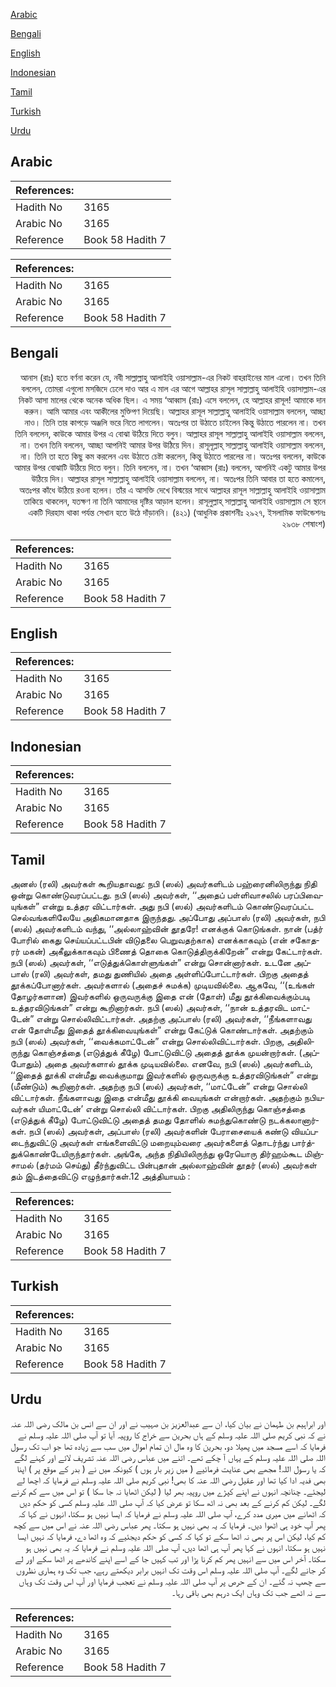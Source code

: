 [Arabic](#arabic)

[Bengali](#bengali)

[English](#english)

[Indonesian](#indonesian)

[Tamil](#tamil)

[Turkish](#turkish)

[Urdu](#urdu)

## Arabic


<div dir="rtl" lang="ar" style={{fontSize:'larger',backgroundColor:'#f8f9fa',padding:20}}>

</div>
<div style={{backgroundColor:'#f8f9fa',padding:20, marginBottom: 10}}><table> <thead> <tr> <th>References:</th> <th></th> </tr> </thead> <tbody><tr><td>Hadith No</td><td>3165</td></tr><tr><td>Arabic No</td><td>3165</td></tr><tr><td>Reference</td><td>Book 58 Hadith 7</td></tr></tbody></table></div>


<div dir="rtl" lang="ar" style={{fontSize:'larger',backgroundColor:'#f8f9fa',padding:20}}>

</div>
<div style={{backgroundColor:'#f8f9fa',padding:20, marginBottom: 10}}><table> <thead> <tr> <th>References:</th> <th></th> </tr> </thead> <tbody><tr><td>Hadith No</td><td>3165</td></tr><tr><td>Arabic No</td><td>3165</td></tr><tr><td>Reference</td><td>Book 58 Hadith 7</td></tr></tbody></table></div>

## Bengali


<div dir="rtl" lang="bn" style={{fontSize:'larger',backgroundColor:'#f8f9fa',padding:20}}>
আনাস (রাঃ) হতে বর্ণনা করেন যে, নবী সাল্লাল্লাহু আলাইহি ওয়াসাল্লাম-এর নিকট বাহরাইনের মাল এলো। তখন তিনি বললেন, তোমরা এগুলো মসজিদে ঢেলে দাও আর এ মাল এর আগে আল্লাহর রাসূল সাল্লাল্লাহু আলাইহি ওয়াসাল্লাম-এর নিকট আসা মালের থেকে অনেক অধিক ছিল। এ সময় ‘আব্বাস (রাঃ) এসে বললেন, হে আল্লাহর রাসূল! আমাকে দান করুন। আমি আমার এবং আকীলের মুক্তিপণ দিয়েছি। আল্লাহর রাসূল সাল্লাল্লাহু আলাইহি ওয়াসাল্লাম বললেন, আচ্ছা নাও। তিনি তার কাপড়ে অঞ্জলি ভরে নিতে লাগলেন। অতঃপর তা উঠাতে চাইলেন কিন্তু উঠাতে পারলেন না। তখন তিনি বললেন, কাউকে আমার উপর এ বোঝা উঠিয়ে দিতে বলুন। আল্লাহর রাসূল সাল্লাল্লাহু আলাইহি ওয়াসাল্লাম বললেন, না। তখন তিনি বললেন, আচ্ছা আপনিই আমার উপর উঠিয়ে দিন। রাসূলূল্লাহ্ সাল্লাল্লাহু আলাইহি ওয়াসাল্লাম বললেন, না। তিনি তা হতে কিছু কম করলেন এবং উঠাতে চেষ্টা করলেন, কিন্তু উঠাতে পারলের না। অতঃপর বললেন, কাউকে আমার উপর বোঝাটি উঠিয়ে দিতে বলুন। তিনি বললেন, না। তখন ‘আব্বাস (রাঃ) বললেন, আপনিই একটু আমার উপর উঠিয়ে দিন। আল্লাহর রাসূল সাল্লাল্লাহু আলাইহি ওয়াসাল্লাম বললেন, না। অতঃপর তিনি আবার তা হতে কমালেন, অতঃপর কাঁধে উঠিয়ে রওনা হলেন। তাঁর এ আসক্তি দেখে বিস্ময়ের সাথে আল্লাহর রাসূল সাল্লাল্লাহু আলাইহি ওয়াসাল্লাম তাকিয়ে থাকলেন, যতক্ষণ না তিনি আমাদের দৃষ্টির আড়াল হলেন। রাসূলুল্লাহ্ সাল্লাল্লাহু আলাইহি ওয়াসাল্লাম সে স্থানে একটি দিরহাম থাকা পর্যন্ত সেখান হতে উঠে দাঁড়াননি। (৪২১) (আধুনিক প্রকাশনীঃ ২৯২৭, ইসলামিক ফাউন্ডেশনঃ ২৯৩৮ শেষাংশ)
</div>
<div style={{backgroundColor:'#f8f9fa',padding:20, marginBottom: 10}}><table> <thead> <tr> <th>References:</th> <th></th> </tr> </thead> <tbody><tr><td>Hadith No</td><td>3165</td></tr><tr><td>Arabic No</td><td>3165</td></tr><tr><td>Reference</td><td>Book 58 Hadith 7</td></tr></tbody></table></div>

## English


<div dir="ltr" lang="en" style={{fontSize:'larger',backgroundColor:'#f8f9fa',padding:20}}>

</div>
<div style={{backgroundColor:'#f8f9fa',padding:20, marginBottom: 10}}><table> <thead> <tr> <th>References:</th> <th></th> </tr> </thead> <tbody><tr><td>Hadith No</td><td>3165</td></tr><tr><td>Arabic No</td><td>3165</td></tr><tr><td>Reference</td><td>Book 58 Hadith 7</td></tr></tbody></table></div>

## Indonesian


<div dir="ltr" lang="id" style={{fontSize:'larger',backgroundColor:'#f8f9fa',padding:20}}>

</div>
<div style={{backgroundColor:'#f8f9fa',padding:20, marginBottom: 10}}><table> <thead> <tr> <th>References:</th> <th></th> </tr> </thead> <tbody><tr><td>Hadith No</td><td>3165</td></tr><tr><td>Arabic No</td><td>3165</td></tr><tr><td>Reference</td><td>Book 58 Hadith 7</td></tr></tbody></table></div>

## Tamil


<div dir="ltr" lang="ta" style={{fontSize:'larger',backgroundColor:'#f8f9fa',padding:20}}>
அனஸ் (ரலி) அவர்கள் கூறியதாவது: நபி (ஸல்) அவர்களிடம் பஹ்ரைனிலிருந்து நிதி ஒன்று கொண்டுவரப்பட்டது. நபி (ஸல்) அவர்கள், ‘‘அதைப் பள்ளிவாசலில் பரப்பிவையுங்கள்” என்று உத்தர விட்டார்கள். அது நபி (ஸல்) அவர்களிடம் கொண்டுவரப்பட்ட செல்வங்களிலேயே அதிகமானதாக இருந்தது. அப்போது அப்பாஸ் (ரலி) அவர்கள், நபி (ஸல்) அவர்களிடம் வந்து, ‘‘அல்லாஹ்வின் தூதரே! எனக்குக் கொடுங்கள். நான் (பத்ர் போரில் கைது செய்யப்பட்டபின் விடுதலை பெறுவதற்காக) எனக்காகவும் (என் சகோதரர் மகன்) அகீலுக்காகவும் பிணைத் தொகை கொடுத்திருக்கிறேன்” என்று கேட்டார்கள். நபி (ஸல்) அவர்கள், ‘‘எடுத்துக்கொள்ளுங்கள்” என்று சொன்னார்கள். உடனே அப்பாஸ் (ரலி) அவர்கள், தமது துணியில் அதை அள்ளிப்போட்டார்கள். பிறகு அதைத் தூக்கப்போனார்கள். அவர்களால் (அதைச் சுமக்க) முடியவில்லை. ஆகவே, ‘‘(உங்கள் தோழர்களான) இவர்களில் ஒருவருக்கு இதை என் (தோள்) மீது தூக்கிவைக்கும்படி உத்தரவிடுங்கள்” என்று கூறினார்கள். நபி (ஸல்) அவர்கள், ‘‘நான் உத்தரவிட மாட்டேன்” என்று சொல்லிவிட்டார்கள். அதற்கு அப்பாஸ் (ரலி) அவர்கள், ‘‘நீங்களாவது என் தோள்மீது இதைத் தூக்கிவையுங்கள்” என்று கேட்டுக் கொண்டார்கள். அதற்கும் நபி (ஸல்) அவர்கள், ‘‘வைக்கமாட்டேன்” என்று சொல்லிவிட்டார்கள். பிறகு, அதிலிருந்து கொஞ்சத்தை (எடுத்துக் கீழே) போட்டுவிட்டு அதைத் தூக்க முயன்றார்கள். (அப்போதும்) அதை அவர்களால் தூக்க முடியவில்லை. எனவே, நபி (ஸல்) அவர்களிடம், ‘‘இதைத் தூக்கி என்மீது வைக்குமாறு இவர்களில் ஒருவருக்கு உத்தரவிடுங்கள்” என்று (மீண்டும்) கூறினார்கள். அதற்கு நபி (ஸல்) அவர்கள், ‘‘மாட்டேன்” என்று சொல்லி விட்டார்கள். நீங்களாவது இதை என்மீது தூக்கி வையுங்கள் என்றார்கள். அதற்கும் நபியவர்கள் யிமாட்டேன்’ என்று சொல்லி விட்டார்கள். பிறகு அதிலிருந்து கொஞ்சத்தை (எடுத்துக் கீழே) போட்டுவிட்டு அதைத் தமது தோளில் சுமந்துகொண்டு நடக்கலானார்கள். நபி (ஸல்) அவர்கள், அப்பாஸ் (ரலி) அவர்களின் பேராசையைக் கண்டு வியப்படைந்துவிட்டு அவர்கள் எங்களைவிட்டு மறையும்வரை அவர்களைத் தொடர்ந்து பார்த்துக்கொண்டேயிருந்தார்கள். அங்கே, அந்த நிதியிலிருந்து ஒரேயொரு திர்ஹம்கூட மிஞ்சாமல் (தர்மம் செய்து) தீர்ந்துவிட்ட பின்புதான் அல்லாஹ்வின் தூதர் (ஸல்) அவர்கள் தம் இடத்தைவிட்டு எழுந்தார்கள்.12 அத்தியாயம் :
</div>
<div style={{backgroundColor:'#f8f9fa',padding:20, marginBottom: 10}}><table> <thead> <tr> <th>References:</th> <th></th> </tr> </thead> <tbody><tr><td>Hadith No</td><td>3165</td></tr><tr><td>Arabic No</td><td>3165</td></tr><tr><td>Reference</td><td>Book 58 Hadith 7</td></tr></tbody></table></div>

## Turkish


<div dir="ltr" lang="tr" style={{fontSize:'larger',backgroundColor:'#f8f9fa',padding:20}}>

</div>
<div style={{backgroundColor:'#f8f9fa',padding:20, marginBottom: 10}}><table> <thead> <tr> <th>References:</th> <th></th> </tr> </thead> <tbody><tr><td>Hadith No</td><td>3165</td></tr><tr><td>Arabic No</td><td>3165</td></tr><tr><td>Reference</td><td>Book 58 Hadith 7</td></tr></tbody></table></div>

## Urdu


<div dir="rtl" lang="ur" style={{fontSize:'larger',backgroundColor:'#f8f9fa',padding:20}}>
اور ابراہیم بن طہمان نے بیان کیا، ان سے عبدالعزیز بن صہیب نے اور ان سے انس بن مالک رضی اللہ عنہ نے کہ نبی کریم صلی اللہ علیہ وسلم کے ہاں بحرین سے خراج کا روپیہ آیا تو آپ صلی اللہ علیہ وسلم نے فرمایا کہ اسے مسجد میں پھیلا دو، بحرین کا وہ مال ان تمام اموال میں سب سے زیادہ تھا جو اب تک رسول اللہ صلی اللہ علیہ وسلم کے یہاں آ چکے تھے۔ اتنے میں عباس رضی اللہ عنہ تشریف لائے اور کہنے لگے کہ یا رسول اللہ! مجھے بھی عنایت فرمائیے ( میں زیر بار ہوں ) کیونکہ میں نے ( بدر کے موقع پر ) اپنا بھی فدیہ ادا کیا تھا اور عقیل رضی اللہ عنہ کا بھی! نبی کریم صلی اللہ علیہ وسلم نے فرمایا کہ اچھا لے لیجئے۔ چنانچہ انہوں نے اپنے کپڑے میں روپیہ بھر لیا ( لیکن اٹھایا نہ جا سکا ) تو اس میں سے کم کرنے لگے۔ لیکن کم کرنے کے بعد بھی نہ اٹھ سکا تو عرض کیا کہ آپ صلی اللہ علیہ وسلم کسی کو حکم دیں کہ اٹھانے میں میری مدد کرے، آپ صلی اللہ علیہ وسلم نے فرمایا کہ ایسا نہیں ہو سکتا، انہوں نے کہا کہ پھر آپ خود ہی اٹھوا دیں۔ فرمایا کہ یہ بھی نہیں ہو سکتا۔ پھر عباس رضی اللہ عنہ نے اس میں سے کچھ کم کیا، لیکن اس پر بھی نہ اٹھا سکے تو کہا کہ کسی کو حکم دیجئیے کہ وہ اٹھا دے، فرمایا کہ نہیں ایسا نہیں ہو سکتا، انہوں نے کہا پھر آپ ہی اٹھا دیں، آپ صلی اللہ علیہ وسلم نے فرمایا کہ یہ بھی نہیں ہو سکتا۔ آخر اس میں سے انہیں پھر کم کرنا پڑا اور تب کہیں جا کے اسے اپنے کاندھے پر اٹھا سکے اور لے کر جانے لگے۔ آپ صلی اللہ علیہ وسلم اس وقت تک انہیں برابر دیکھتے رہے، جب تک وہ ہماری نظروں سے چھپ نہ گئے۔ ان کے حرص پر آپ صلی اللہ علیہ وسلم نے تعجب فرمایا اور آپ اس وقت تک وہاں سے نہ اٹھے جب تک وہاں ایک درہم بھی باقی رہا۔
</div>
<div style={{backgroundColor:'#f8f9fa',padding:20, marginBottom: 10}}><table> <thead> <tr> <th>References:</th> <th></th> </tr> </thead> <tbody><tr><td>Hadith No</td><td>3165</td></tr><tr><td>Arabic No</td><td>3165</td></tr><tr><td>Reference</td><td>Book 58 Hadith 7</td></tr></tbody></table></div>